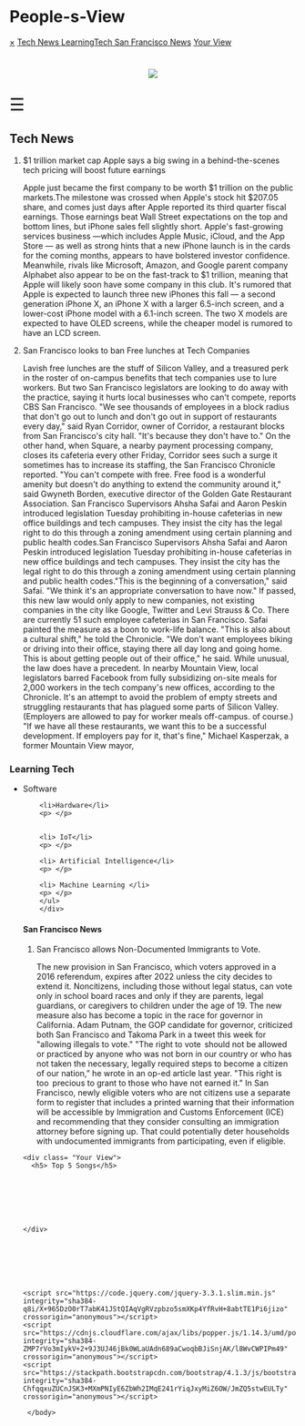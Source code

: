 # People-s-View
<!DOCTYPE html>
<html>
<head>
<meta name="viewport" content="width=device-width, initial-scale=1">
<style>

</style>
<div id="mySidenav" class="sidenav">
  <a href="javascript:void(0)" class="closebtn" onclick="closeNav()">&times;</a>
  <a href="#"> Tech News </a>
  <a href="#"> LearningTech </a>
  <a href="#">San Francisco News</a>
  <a href="#">Your View</a>
 </div>
  </head>
<body>
<h1> <p align = middle> <img src = "https://encrypted-tbn0.gstatic.com/images?q=tbn:ANd9GcTsOKr5dj9g5L6H5pYdYnoGPRoln_xTifJPkgMy6f3jc0yPrA6D"> </h1>
  <p></p>
<span style="font-size:30px;cursor:pointer" onclick="openNav()">&#9776;</span>

<div class ="Tech News">
  <h2>Tech News</h2>
  <ol> 
      <li> $1 trillion market cap Apple says a big swing in a behind-the-scenes tech pricing will boost future earnings</li>
      <p>Apple just became the first company to be worth $1 trillion on the public markets.The milestone was crossed when Apple's stock hit $207.05 share, and comes just days after Apple reported its third quarter fiscal earnings. Those earnings beat Wall Street expectations on the top and bottom lines, but iPhone sales fell slightly short.
        Apple's fast-growing services business —which includes Apple Music, iCloud, and the App Store — as well as strong hints that a new iPhone launch is in the cards for the coming months, appears to have bolstered investor confidence.
        Meanwhile, rivals like Microsoft, Amazon, and Google parent company Alphabet also appear to be on the fast-track to $1 trillion, meaning that Apple will likely soon have some company in this club.
        It's rumored that Apple is expected to launch three new iPhones this fall — a second generation iPhone X, an iPhone X with a larger 6.5-inch screen, and a lower-cost iPhone model with a 6.1-inch screen. The two X models are expected to have OLED screens, while the cheaper model is rumored to have an LCD screen.</p>
      <li>San Francisco looks to ban Free lunches at Tech Companies</li>
      <p>Lavish free lunches are the stuff of Silicon Valley, and a treasured perk in the roster of on-campus benefits that tech companies use to lure workers. But two San Francisco legislators are looking to do away with the practice, saying it hurts local businesses who can't compete, reports CBS San Francisco.
         "We see thousands of employees in a block radius that don't go out to lunch and don't go out in support of restaurants every day," said  Ryan Corridor, owner of Corridor, a restaurant blocks from San Francisco's city hall. "It's because they don't have to." On the other hand, when Square, a nearby payment processing company, closes its cafeteria every other Friday, Corridor sees such a surge it sometimes has to increase its staffing, the San Francisco Chronicle reported. "You can't compete with free. Free food is a wonderful amenity but doesn't do anything to extend the community around it," said Gwyneth Borden, executive director of the Golden Gate Restaurant Association.
         San Francisco Supervisors Ahsha Safai and Aaron Peskin introduced legislation Tuesday prohibiting in-house cafeterias in new office buildings and tech campuses. They insist the city has the legal right to do this through a zoning amendment using certain planning and public health codes.San Francisco Supervisors Ahsha Safai and Aaron Peskin introduced legislation Tuesday prohibiting in-house cafeterias in new office buildings and tech campuses. They insist the city has the legal right to do this through a zoning amendment using certain planning and public health codes."This is the beginning of a conversation," said Safai. "We think it's an appropriate conversation to have now." If passed, this new law would only apply to new companies, not existing companies in the city like Google, Twitter and Levi Strauss & Co. There are currently 51 such employee cafeterias in San Francisco. Safai painted the measure as a boon to work-life balance. "This is also about a cultural shift," he told the Chronicle. "We don't want employees biking or driving into their office, staying there all day long and going home. This is about getting people out of their office," he said.
         While unusual, the law does have a precedent. In nearby Mountain View, local legislators barred Facebook from fully subsidizing on-site meals for 2,000 workers in the tech company's new offices, according to the Chronicle. It's an attempt to avoid the problem of empty streets and struggling restaurants that has plagued some parts of Silicon Valley. (Employers are allowed to pay for worker meals off-campus. of course.)
         "If we have all these restaurants, we want this to be a successful development. If employers pay for it, that's fine," Michael Kasperzak, a former Mountain View mayor,
     </p>
     </ol>
       <div class = "Learning Tech">
       <h3> Learning Tech</h3>
       <ul> <li> Software</li>
        <p> </p>
    
        <li>Hardware</li>
        <p> </p>
        
        
        <li> IoT</li>
        <p> </p>
    
        <li> Artificial Intelligence</li>
        <p> </p>
    
        <li> Machine Learning </li>
        <p> </p>
        </ul>
        </div>

<div class= "San francisco News">
  <h4> San Francisco News</h4>
  <ol>
      <li> San Francisco allows Non-Documented Immigrants to Vote.</li>
      <p> The new provision in San Francisco, which voters approved in a 2016 referendum, 
        expires after 2022 unless the city decides to extend it. Noncitizens, including those without legal status, can vote only in school board races and only if they are parents, legal guardians, or caregivers to children under the age of 19. 
        The new measure also has become a topic in the race for governor in California. Adam Putnam, the GOP candidate for governor, criticized both San Francisco and Takoma Park in a tweet this week for "allowing illegals to vote." 
        "The right to vote  should not be allowed or practiced by anyone who was not born in our country or who has not taken the necessary, legally required steps to become a citizen of our nation,” he wrote in an op-ed article last year. "This right is too  precious to grant to those who have not earned it." 
        In San Francisco, newly eligible voters who are not citizens use a separate form to register that includes a printed warning that their information will be accessible by Immigration and Customs Enforcement (ICE) and recommending that they consider consulting an immigration attorney before signing up. 
        That could potentially deter households with undocumented immigrants from participating, even if eligible. 
      </p>
      </ol>
    </div>

    <div class= "Your View">
      <h5> Top 5 Songs</h5>




    
    
    
    </div>






  
    <script src="https://code.jquery.com/jquery-3.3.1.slim.min.js" integrity="sha384-q8i/X+965DzO0rT7abK41JStQIAqVgRVzpbzo5smXKp4YfRvH+8abtTE1Pi6jizo" crossorigin="anonymous"></script>
    <script src="https://cdnjs.cloudflare.com/ajax/libs/popper.js/1.14.3/umd/popper.min.js" integrity="sha384-ZMP7rVo3mIykV+2+9J3UJ46jBk0WLaUAdn689aCwoqbBJiSnjAK/l8WvCWPIPm49" crossorigin="anonymous"></script>
    <script src="https://stackpath.bootstrapcdn.com/bootstrap/4.1.3/js/bootstrap.min.js" integrity="sha384-ChfqqxuZUCnJSK3+MXmPNIyE6ZbWh2IMqE241rYiqJxyMiZ6OW/JmZQ5stwEULTy" crossorigin="anonymous"></script>
  
     </body>
   </html>
